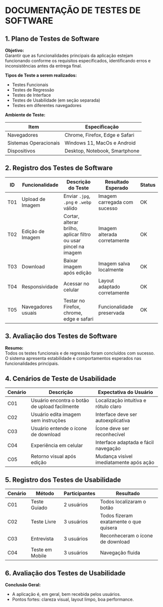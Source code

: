 
# DOCUMENTAÇÃO DE TESTES DE SOFTWARE


## 1. Plano de Testes de Software

**Objetivo:**  
Garantir que as funcionalidades principais da aplicação estejam funcionando conforme os requisitos especificados, identificando erros e inconsistências antes da entrega final.

**Tipos de Teste a serem realizados:**

- Testes Funcionais
- Testes de Regressão
- Testes de Interface
- Testes de Usabilidade (em seção separada)
- Testes em diferentes navegadores

**Ambiente de Teste:**

| Item                  | Especificação                     |
|-----------------------|-----------------------------------|
| Navegadores           | Chrome, Firefox, Edge e Safari            |
| Sistemas Operacionais | Windows 11, MacOs e Android |
| Dispositivos          | Desktop, Notebook, Smartphone     |


##  2. Registro dos Testes de Software

| ID | Funcionalidade         | Descrição do Teste                           | Resultado Esperado                      | Status |
|----|------------------------|----------------------------------------------|-----------------------------------------|--------|
| T01| Upload de Imagem       | Enviar `.jpg`, `.png` e `.webp` válido                         | Imagem carregada com sucesso            | OK     |
| T02| Edição de Imagem        | Cortar, alterar brilho, aplicar filtro ou usar pincel na imagem | Imagem alterada corretamente             | OK     |
| T03| Download               | Baixar imagem após edição                    | Imagem salva localmente                 | OK     |
| T04| Responsividade         | Acessar no celular                           | Layout adaptado corretamente            | OK     |
| T05| Navegadores usuais    | Testar no Firefox, chrome, edge e safari                         | Funcionalidade preservada               | OK      |



## 3. Avaliação dos Testes de Software

**Resumo:**  
Todos os testes funcionais e de regressão foram concluídos com sucesso. O sistema apresenta estabilidade e comportamentos esperados nas funcionalidades principais.


## 4. Cenários de Teste de Usabilidade

| Cenário | Descrição                                               | Expectativa do Usuário                     |
|---------|---------------------------------------------------------|--------------------------------------------|
| C01     | Usuário encontra o botão de upload facilmente           | Localização intuitiva e rótulo claro       |
| C02     | Usuário edita imagem sem instruções                     | Interface deve ser autoexplicativa         |
| C03     | Usuário entende o ícone de download                     | Ícone deve ser reconhecível                |
| C04     | Experiência em celular                                  | Interface adaptada e fácil navegação       |
| C05     | Retorno visual após edição                              | Mudança visível imediatamente após ação    |


## 5. Registro dos Testes de Usabilidade

| Cenário | Método         | Participantes | Resultado                          |
|---------|----------------|---------------|------------------------------------|
| C01     | Teste Guiado   | 2 usuários    | Todos localizaram o botão          |
| C02     | Teste Livre    | 3 usuários    | Todos fizeram exatamente o que quisera  |
| C03     | Entrevista     | 3 usuários    | Reconheceram o ícone de download   |
| C04     | Teste em Mobile| 3 usuários    | Navegação fluida                   |


## 6. Avaliação dos Testes de Usabilidade

**Conclusão Geral:**

- A aplicação é, em geral, bem recebida pelos usuários.
- Pontos fortes: clareza visual, layout limpo, boa performance.








